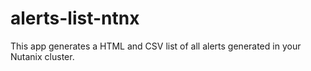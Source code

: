 # alerts-list-ntnx
This app generates a HTML and CSV list of all alerts generated in your Nutanix cluster.
